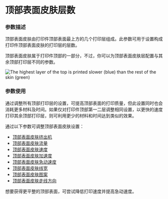 顶部表面皮肤层数
====
### **参数描述**
顶部表面皮肤由打印件顶部表面最上方的几个打印层组成。此参数可用于设置构成打印件顶部表面皮肤的打印层的层数。

顶部表面皮肤属于打印件顶部的一部分，不过，你可以为顶部表面皮肤层配置与其余顶部打印层不同的参数。

![The highest layer of the top is printed slower (blue) than the rest of the skin (green)](../images/roofing_layer_count.png)

### **参数使用**
通过调整所有顶部打印层的设置，可提高顶部表面的打印质量，但此设置同时也会消耗更多材料及时间。如果仅对打印件顶部第一二层调整相同设置，以更快的速度打印其余顶部打印层，则可利用更少的材料和时间达到类似的效果。

通过以下参数可调整顶部表面皮肤设置：
* [顶部表面皮肤挤出机](roofing_extruder_nr.md)
* [顶部表面皮肤流量](../material/roofing_material_flow.md)
* [顶部表面皮肤速度](../speed/speed_roofing.md)
* [顶部表面皮肤加速度](../speed/acceleration_roofing.md)
* [顶部表面皮肤急动速度](../speed/jerk_roofing.md)
* [顶部表面皮肤线宽](../experimental/roofing_line_width.md)
* [顶部表面皮肤图案](../experimental/roofing_pattern.md)
* [顶部表面皮肤走线方向](../experimental/roofing_angles.md)

想要获得更平整的顶部表面，可尝试降低打印速度并提高急动速度。
